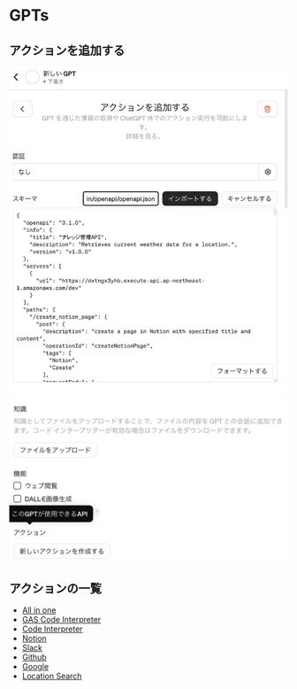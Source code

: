 # GPTs 

## アクションを追加する
![](./actions.png)
![](./add_action.png)

## アクションの一覧
* [All in one](https://raw.githubusercontent.com/tatsuiman/GPTs-Actions/main/openapi/openapi.json)
* [GAS Code Interpreter](https://raw.githubusercontent.com/tatsuiman/GPTs-Actions/main/openapi/gas_code_interpreter.json)
* [Code Interpreter](https://raw.githubusercontent.com/tatsuiman/GPTs-Actions/main/openapi/code_interpreter.json)
* [Notion](https://raw.githubusercontent.com/tatsuiman/GPTs-Actions/main/openapi/notion.json)
* [Slack](https://raw.githubusercontent.com/tatsuiman/GPTs-Actions/main/openapi/slack.json)
* [Github](https://raw.githubusercontent.com/tatsuiman/GPTs-Actions/main/openapi/github.json)
* [Google](https://raw.githubusercontent.com/tatsuiman/GPTs-Actions/main/openapi/google.json)
* [Location Search](https://raw.githubusercontent.com/tatsuiman/GPTs-Actions/main/openapi/location_search.json)

